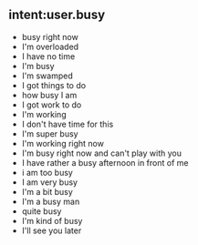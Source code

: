 ## intent:user.busy
- busy right now
- I'm overloaded
- I have no time
- I'm busy
- I'm swamped
- I got things to do
- how busy I am
- I got work to do
- I'm working
- I don't have time for this
- I'm super busy
- I'm working right now
- I'm busy right now and can't play with you
- I have rather a busy afternoon in front of me
- i am too busy
- I am very busy
- I'm a bit busy
- I'm a busy man
- quite busy
- I'm kind of busy
- I'll see you later